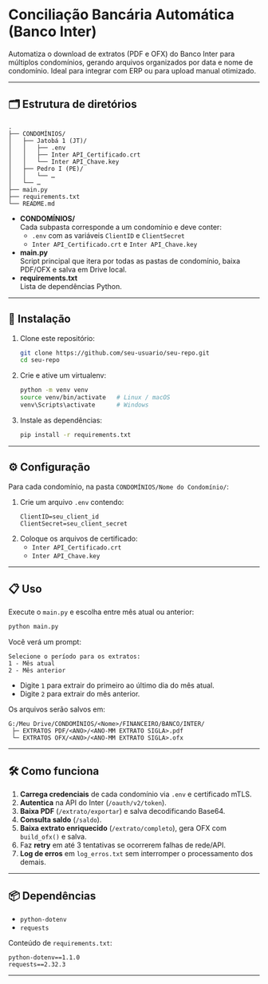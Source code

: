 # Conciliação Bancária Automática (Banco Inter)

Automatiza o download de extratos (PDF e OFX) do Banco Inter para múltiplos condomínios, gerando arquivos organizados por data e nome de condomínio. Ideal para integrar com ERP ou para upload manual otimizado.

---

## 🗂️ Estrutura de diretórios

```
.
├── CONDOMÍNIOS/
│   ├── Jatobá 1 (JT)/
│   │   ├── .env
│   │   ├── Inter API_Certificado.crt
│   │   └── Inter API_Chave.key
│   ├── Pedro I (PE)/
│   │   └── …
│   └── …
├── main.py
├── requirements.txt
└── README.md
```

- **CONDOMÍNIOS/**  
  Cada subpasta corresponde a um condomínio e deve conter:
  - `.env` com as variáveis `ClientID` e `ClientSecret`
  - `Inter API_Certificado.crt` e `Inter API_Chave.key`
- **main.py**  
  Script principal que itera por todas as pastas de condomínio, baixa PDF/OFX e salva em Drive local.
- **requirements.txt**  
  Lista de dependências Python.

---

## 🚀 Instalação

1. Clone este repositório:
   ```bash
   git clone https://github.com/seu-usuario/seu-repo.git
   cd seu-repo
   ```

2. Crie e ative um virtualenv:
   ```bash
   python -m venv venv
   source venv/bin/activate   # Linux / macOS
   venv\Scripts\activate      # Windows
   ```

3. Instale as dependências:
   ```bash
   pip install -r requirements.txt
   ```

---

## ⚙️ Configuração

Para cada condomínio, na pasta `CONDOMÍNIOS/Nome do Condomínio/`:

1. Crie um arquivo `.env` contendo:
   ```dotenv
   ClientID=seu_client_id
   ClientSecret=seu_client_secret
   ```
2. Coloque os arquivos de certificado:
   - `Inter API_Certificado.crt`
   - `Inter API_Chave.key`

---

## 📋 Uso

Execute o `main.py` e escolha entre mês atual ou anterior:

```bash
python main.py
```

Você verá um prompt:
```
Selecione o período para os extratos:
1 - Mês atual
2 - Mês anterior
```

- Digite `1` para extrair do primeiro ao último dia do mês atual.  
- Digite `2` para extrair do mês anterior.

Os arquivos serão salvos em:
```
G:/Meu Drive/CONDOMÍNIOS/<Nome>/FINANCEIRO/BANCO/INTER/
 ├─ EXTRATOS PDF/<ANO>/<ANO-MM EXTRATO SIGLA>.pdf
 └─ EXTRATOS OFX/<ANO>/<ANO-MM EXTRATO SIGLA>.ofx
```

---

## 🛠️ Como funciona

1. **Carrega credenciais** de cada condomínio via `.env` e certificado mTLS.  
2. **Autentica** na API do Inter (`/oauth/v2/token`).  
3. **Baixa PDF** (`/extrato/exportar`) e salva decodificando Base64.  
4. **Consulta saldo** (`/saldo`).  
5. **Baixa extrato enriquecido** (`/extrato/completo`), gera OFX com `build_ofx()` e salva.  
6. Faz **retry** em até 3 tentativas se ocorrerem falhas de rede/API.  
7. **Log de erros** em `log_erros.txt` sem interromper o processamento dos demais.

---

## 📦 Dependências

- `python-dotenv`  
- `requests`

Conteúdo de `requirements.txt`:

```
python-dotenv==1.1.0
requests==2.32.3
```

---
